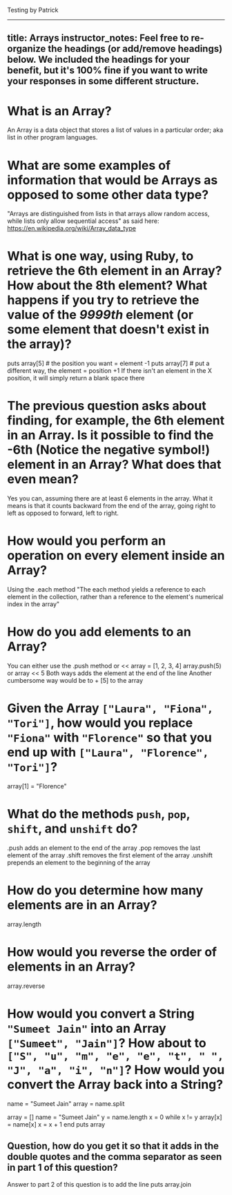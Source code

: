 Testing by Patrick

---
title: Arrays
instructor_notes: Feel free to re-organize the headings (or add/remove headings) below. We included the headings for your benefit, but it's 100% fine if you want to write your responses in some different structure.
---

# What is an Array?

An Array is a data object that stores a list of values in a particular order; aka list in other program languages.


# What are some examples of information that would be Arrays as opposed to some other data type?

"Arrays are distinguished from lists in that arrays allow random access, while lists only allow sequential access" as said here:
https://en.wikipedia.org/wiki/Array_data_type


# What is one way, using Ruby, to retrieve the 6th element in an Array? How about the 8th element? What happens if you try to retrieve the value of the _9999th_ element (or some element that doesn't exist in the array)?

puts array[5] # the position you want = element -1
puts array[7] # put a different way, the element = position +1
If there isn't an element in the X position, it will simply return a blank space there


# The previous question asks about finding, for example, the 6th element in an Array. Is it possible to find the **-6th** (Notice the negative symbol!) element in an Array? What does that even mean?

Yes you can, assuming there are at least 6 elements in the array.
What it means is that it counts backward from the end of the array, going right to left as opposed to forward, left to right.


# How would you perform an operation on every element inside an Array?

Using the .each method
"The each method yields a reference to each element in the collection, rather than a reference to the element's numerical index in the array"


# How do you add elements to an Array?

You can either use the .push method or <<
array = [1, 2, 3, 4]
array.push(5)
  or
array << 5
Both ways adds the element at the end of the line
Another cumbersome way would be to + [5] to the array


# Given the Array `["Laura", "Fiona", "Tori"]`, how would you replace `"Fiona"` with `"Florence"` so that you end up with `["Laura", "Florence", "Tori"]`?

array[1] = "Florence"


# What do the methods `push`, `pop`, `shift`, and `unshift` do?

 .push adds an element to the end of the array
 .pop removes the last element of the array
 .shift removes the first element of the array
 .unshift prepends an element to the beginning of the array


# How do you determine how many elements are in an Array?

array.length


# How would you reverse the order of elements in an Array?

array.reverse


# How would you convert a String `"Sumeet Jain"` into an Array `["Sumeet", "Jain"]`? How about to `["S", "u", "m", "e", "e", "t", " ", "J", "a", "i", "n"]`? How would you convert the Array back into a String?

name = "Sumeet Jain"
array = name.split


array = []
name = "Sumeet Jain"
y = name.length
x = 0
while x != y
array[x] = name[x]
x = x + 1
end
puts array


## Question, how do you get it so that it adds in the double quotes and the comma separator as seen in part 1 of this question?

Answer to part 2 of this question is to add the line
puts array.join